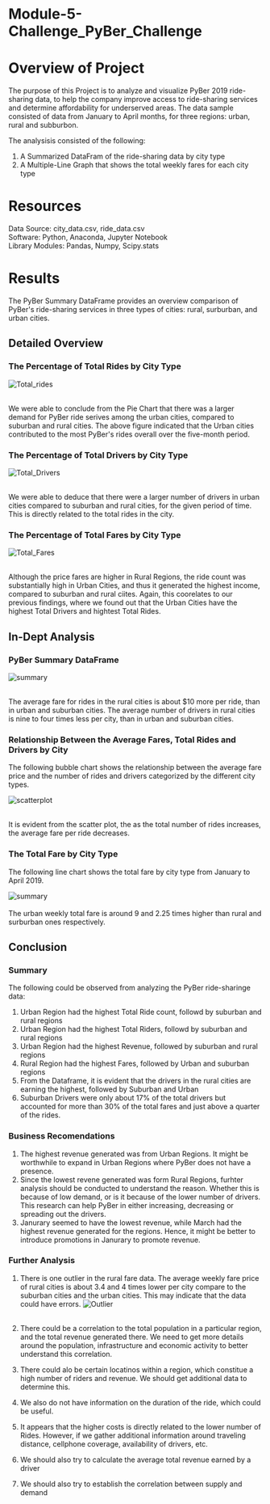 # Module-5-Challenge_PyBer_Challenge
# Overview of Project #
The purpose of this Project is to analyze and visualize PyBer 2019 ride-sharing data, to help the company improve access to ride-sharing services and determine affordability for underserved areas. The data sample consisted of data from January to April months, for three regions: urban, rural and subburbon. 

The analysisis consisted of the following:
1. A Summarized DataFram of the ride-sharing data by city type
2. A Multiple-Line Graph that shows the total weekly fares for each city type

# Resources #
Data Source: city_data.csv, ride_data.csv  <br>
Software: Python, Anaconda, Jupyter Notebook <br>
Library Modules: Pandas, Numpy, Scipy.stats 

# Results #
The PyBer Summary DataFrame provides an overview comparison of PyBer's ride-sharing services in three types of cities: rural, surburban, and urban cities.

## Detailed Overview ##
### The Percentage of Total Rides by City Type ###
![Total_rides](/analysis1/total_rides.png)
<br><br>

We were able to conclude from the Pie Chart that there was a larger demand for PyBer ride serives among the urban cities, compared to suburban and rural cities. The above figure indicated that the Urban cities contributed to the most PyBer's rides overall over the five-month period.

### The Percentage of Total Drivers by City Type ###
![Total_Drivers](/analysis1/Total_drivers.png)
<br><br>

We were able to deduce that there were a larger number of drivers in urban cities compared to suburban and rural cities, for the given period of time. This is directly related to the total rides in the city.
 
### The Percentage of Total Fares by City Type ###
![Total_Fares](/analysis1/total_amount_of_fares.png)
<br><br>

Although the price fares are higher in Rural Regions, the ride count was substantially high in Urban Cities, and thus it generated the highest income, compared to suburban and rural ciites. Again, this coorelates to our previous findings, where we found out that the Urban Cities have the highest Total Drivers and hightest Total Rides.

## In-Dept Analysis ##
### PyBer Summary DataFrame ###
![summary](/analysis1/pyber_summary.png)
<br><br>

The average fare for rides in the rural cities is about $10 more per ride, than in urban and suburban cities. The average number of drivers in rural cities is nine to four times less per city, than in urban and suburban cities.

### Relationship Between the Average Fares, Total Rides and Drivers by City ###
The following bubble chart shows the relationship between the average fare price and the number of rides and drivers categorized by the different city types.

![scatterplot](/analysis1/PyBer_ride_sharing_Data(2019).png)
<br><br>

It is evident from the scatter plot, the as the total number of rides increases, the average fare per ride decreases. 

### The Total Fare by City Type ###
The following line chart shows the total fare by city type from January to April 2019.

![summary](/analysis1/PyBer_fare_summary.png)
<br><br>
The urban weekly total fare is around 9 and 2.25 times higher than rural and surburban ones respectively. 

## Conclusion ##
### Summary ###
The following could be observed from analyzing the PyBer ride-sharinge data:
1. Urban Region had the highest Total Ride count, followd by suburban and rural regions
2. Urban Region had the highest Total Riders, followd by suburban and rural regions
3. Urban Region had the highest Revenue, followed by suburban and rural regions
4. Rural Region had the highest Fares, followed by Urban and suburban regions
5. From the Dataframe, it is evident that the drivers in the rural cities are earning the highest, followed by Suburban and Urban
6. Suburban Drivers were only about 17% of the total drivers but accounted for more than 30% of the total fares and just above a quarter of the rides.

### Business Recomendations ###
1. The highest revenue generated was from Urban Regions. It might be worthwhile to expand in Urban Regions where PyBer does not have a presence. 
2. Since the lowest revene generated was form Rural Regions, furhter analysis should be conducted to understand the reason. Whether this is because of low demand, or is it because of the lower number of drivers. This research can help PyBer in either increasing, decreasing or spreading out the drivers. 
3. Janurary seemed to have the lowest revenue, while March had the highest revenue generated for the regions. Hence, it might be better to introduce promotions in Janurary to promote revenue.

### Further Analysis ###
1. There is one outlier in the rural fare data. The average weekly fare price of rural cities is about 3.4 and 4 times lower per city compare to the suburban cities      and the urban cities. This may indicate that the data could have errors. 
![Outlier](/analysis1/PyBer_fare_outliers.png)
<br><br>

2. There could be a correlation to the total population in a particular region, and the total revenue generated there. We need to get more details around the   population, infrastructure and economic activity to better understand this correlation. 
3. There could alo be certain locatinos within a region, which constitue a high number of riders and revenue. We should get additional data to determine this. 
4. We also do not have information on the duration of the ride, which could be useful.
5. It appears that the higher costs is directly related to the lower number of Rides. However, if we gather additional information around traveling distance, cellphone coverage, availability of drivers, etc.
6. We should also try to calculate the average total revenue earned by a driver
7. We should also try to establish the correlation between supply and demand
<br>
